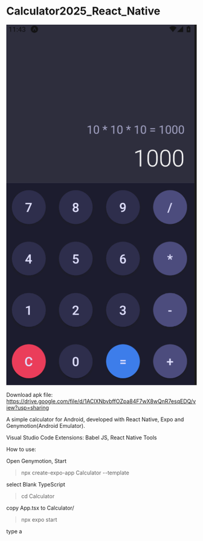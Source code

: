 # Calculator2025_React_Native

![Image of your image](calculator.png)

Download apk file: https://drive.google.com/file/d/1AClXNbvbffOZpa84F7wX8wQnR7esqEDQ/view?usp=sharing

A simple calculator for Android, developed with React Native, Expo and Genymotion(Android Emulator).

Visual Studio Code Extensions: Babel JS, React Native Tools

How to use:

Open Genymotion, Start

>npx create-expo-app Calculator --template

select Blank TypeScript

>cd Calculator

copy App.tsx to Calculator/

>npx expo start

type a
